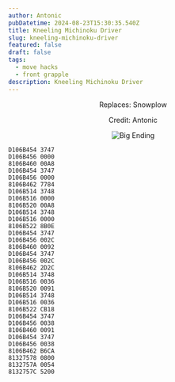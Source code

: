 ```yaml
---
author: Antonic
pubDatetime: 2024-08-23T15:30:35.540Z
title: Kneeling Michinoku Driver
slug: kneeling-michinoku-driver
featured: false
draft: false
tags:
  - move hacks
  - front grapple
description: Kneeling Michinoku Driver
---
```

<center>
Replaces: Snowplow <p>
Credit: Antonic

![Big Ending](@assets/images/gifs/kneeling-michinoku-driver.gif)
</center>

```text
D106B454 3747
D106B456 0000
8106B460 00A8
D106B454 3747
D106B456 0000
8106B462 7784
D106B514 3748
D106B516 0000
8106B520 00A8
D106B514 3748
D106B516 0000
8106B522 8B0E
D106B454 3747
D106B456 002C
8106B460 0092
D106B454 3747
D106B456 002C
8106B462 2D2C
D106B514 3748
D106B516 0036
8106B520 0091
D106B514 3748
D106B516 0036
8106B522 CB18
D106B454 3747
D106B456 0038
8106B460 0091
D106B454 3747
D106B456 0038
8106B462 B6CA
81327578 0800
8132757A 0054
8132757C 5200
```
